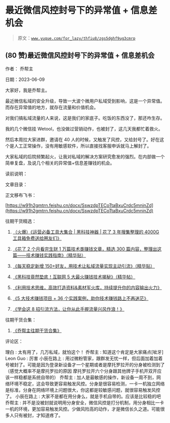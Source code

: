 # 最近微信风控封号下的异常值 + 信息差机会

> 原文：[`www.yuque.com/for_lazy/thfiu8/zgs5dghf9ug3cmrp`](https://www.yuque.com/for_lazy/thfiu8/zgs5dghf9ug3cmrp)



## (80 赞)最近微信风控封号下的异常值 + 信息差机会 

作者： 乔帮主 

日期：2023-06-09 

大家好，我是乔帮主。 

最近微信私域的安全升级，导致一大波个微用户私域受到影响，这是一个异常值。而存在异常值的地方，就存在流量和价值机会。 

对我们搞私域流量的人来说，这是我们的家底子。吃饭的东西没了，那还咋生存。 

我的几个微信挂 Wetool，也没做过营销动作，也被封了，这几天我都忙着救火。 

然后本周拉大家进群，邀请在 40 人的时候，又触发了风控，又给封号了。好在这个是人工正常操作，没有用敏感软件，所以直接找客服申诉就马上解封了。 

大家私域的后院频繁起火，让我对私域的解决方案研究愈发的强烈。在内部做一个简单复盘，及说几个相关的异常值+信息差赚钱的机会。 

读前说明： <ne-quote id="u4503d2e1" data-lake-id="u4503d2e1">

文章目录： <ne-quote id="u326fe272" data-lake-id="u326fe272">

正文移布飞书： 

[https://w91h2gmtrn.feishu.cn/docx/SswzdpTECoTtaBxuCrdc5mninZd](https://w91h2gmtrn.feishu.cn/docx/SswzdpTECoTtaBxuCrdc5mninZd) 

往期干货精选： 

1.  [（火爆）《运营必备工具大集合 | 黑科技神器 | 花了 3 年搜集整理的 4000G 工具箱免费送给圈友们》](https://wx.zsxq.com/dweb2/index/topic_detail/181422482248122) 

2.  [《花了 2 个月看完生财 1 万篇技术类赚钱文章，精选 300 篇内容，整理出这篇——技术赚钱实践指南》（精华贴）](https://t.zsxq.com/0eyIP8XKk) 

3.  [《每天稳定新增 150+好友，用技术让私域流量实现主动引流》（精华贴）](https://wx.zsxq.com/dweb2/index/topic_detail/584158111451544) 

4.  [《黑科技竟然垫底！互联网 5 大最火赚钱技术揭秘》（精华帖）](https://wx.zsxq.com/dweb2/index/topic_detail/584141142218154) 

5.  [《利用技术思维，高效打造资料&素材军火库，持续提升你的内容输出火力》](https://wx.zsxq.com/dweb2/index/topic_detail/181588224554542) 

6.  [《5 大技术赚钱项目 + 36 个实践案例，助你技术赚钱路上不再迷茫》](https://t.zsxq.com/0dIs5CaYH) 

7.  [《学会这 8 招引流方法，让你从此手握流量兴风作浪！》](https://t.zsxq.com/0ePkD8050) 

往期干货合集： 

1.  [《乔帮主往期干货合集》](https://t.zsxq.com/0d6SNCcC3) 

评论区： 

理白 : 太有用了，几万私域，就怕这个！ 乔帮主 : 知道这个肯定是大家痛点[呲牙] Leon Guo : 厉害 小辰在路上 : 用过微粉管家，跟群发无忧一样，但后面加着加着号被封了。可能是因为登录新设备才一个星期或者是摩托罗拉开的分身被检测到了（感觉大概率不是摩托罗拉的原因 摩托罗拉开六个分身跟其他牌子手机开双开应该一样稳都是系统自带的） 乔帮主 : 加人是最敏感的操作，新设备一周不到，网络环境不稳定，这会导致更容易触发风控。分身是很容易检测，一卡一机独立网络是标准，分身在网络环境上问题很大，你这都是较敏感问题，就很容易触发风控了。 小辰在路上 : 大家不是都在用分身么，就是手机自带的。应该是比较稳的吧 乔帮主 : 并不是没被封就说明用分身安全，微信风控是打分机制，用分身相比一卡一机的环境，更加容易触发风控。少做风险高的动作，才是微信长久之道。可能很多人只有被封，才知道疼了。</ne-quote></ne-quote>